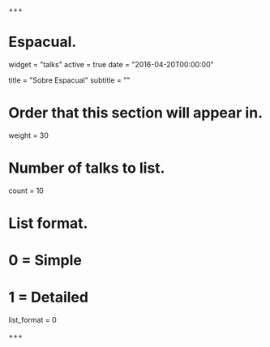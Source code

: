 +++
# Espacual.
widget = "talks"
active = true
date = "2016-04-20T00:00:00"

title = "Sobre Espacual"
subtitle = ""

# Order that this section will appear in.
weight = 30

# Number of talks to list.
count = 10

# List format.
#   0 = Simple
#   1 = Detailed
list_format = 0

+++

